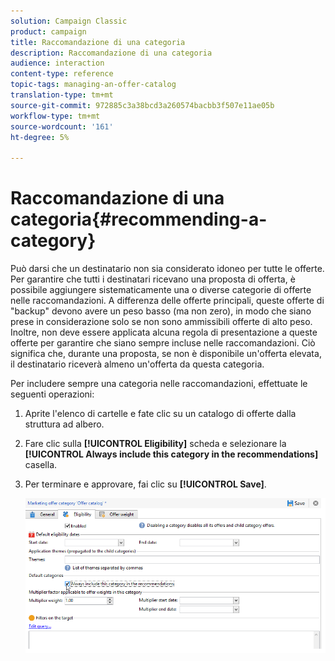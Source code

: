```yaml
---
solution: Campaign Classic
product: campaign
title: Raccomandazione di una categoria
description: Raccomandazione di una categoria
audience: interaction
content-type: reference
topic-tags: managing-an-offer-catalog
translation-type: tm+mt
source-git-commit: 972885c3a38bcd3a260574bacbb3f507e11ae05b
workflow-type: tm+mt
source-wordcount: '161'
ht-degree: 5%

---
```



# Raccomandazione di una categoria{#recommending-a-category}

Può darsi che un destinatario non sia considerato idoneo per tutte le offerte. Per garantire che tutti i destinatari ricevano una proposta di offerta, è possibile aggiungere sistematicamente una o diverse categorie di offerte nelle raccomandazioni. A differenza delle offerte principali, queste offerte di &quot;backup&quot; devono avere un peso basso (ma non zero), in modo che siano prese in considerazione solo se non sono ammissibili offerte di alto peso. Inoltre, non deve essere applicata alcuna regola di presentazione a queste offerte per garantire che siano sempre incluse nelle raccomandazioni. Ciò significa che, durante una proposta, se non è disponibile un&#39;offerta elevata, il destinatario riceverà almeno un&#39;offerta da questa categoria.

Per includere sempre una categoria nelle raccomandazioni, effettuate le seguenti operazioni:

1. Aprite l&#39;elenco di cartelle e fate clic su un catalogo di offerte dalla struttura ad albero.
1. Fare clic sulla **[!UICONTROL Eligibility]** scheda e selezionare la **[!UICONTROL Always include this category in the recommendations]** casella.
1. Per terminare e approvare, fai clic su **[!UICONTROL Save]**.

   ![](assets/offer_cat_default_001.png)

